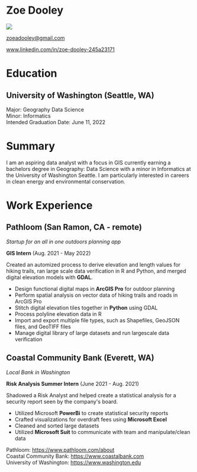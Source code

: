 # Zoe Dooley

![](https://media-exp1.licdn.com/dms/image/C5603AQHE6j3xZYCHVA/profile-displayphoto-shrink_400_400/0/1589862222673?e=1654732800&v=beta&t=Tbk9QRmPLTSq8Hj7easQzTA27ifP1WrhRxcBd4vcyLM)

zoeadooley@gmail.com

www.linkedin.com/in/zoe-dooley-245a23171

# Education
## University of Washington (Seattle, WA)
Major: Geography Data Science    
Minor: Informatics    
Intended Graduation Date: June 11, 2022    

# Summary

I am an aspiring data analyst with a focus in GIS currently earning a bachelors degree in Geography: Data Science with a minor in Informatics at the University of Washington Seattle. I am particularly interested in careers in clean energy and environmental conservation.

# Work Experience 

## Pathloom (San Ramon, CA - remote)

*Startup for an all in one outdoors planning app*

**GIS Intern** (Aug. 2021 - May 2022)

Created an automized process to derive elevation and length values for hiking trails, ran large scale data verification in R and Python, and merged digital elevation models with **GDAL**.

- Design functional digital maps in **ArcGIS Pro** for outdoor planning
- Perform spatial analysis on vector data of hiking trails and roads in ArcGIS Pro
- Stitch digital elevation tiles together in **Python** using GDAL
- Process polyline elevation data in R
- Import and export multiple file types, such as Shapefiles, GeoJSON files, and GeoTIFF files
- Manage digital library of large datasets and run largescale data verification

## Coastal Community Bank (Everett, WA)
*Local Bank in Washington*

**Risk Analysis Summer Intern** (June 2021 - Aug. 2021)

Shadowed a Risk Analyst and helped create a statistical analysis for a security report seen by the company's board.

- Utilized Microsoft **PowerBi** to create statistical security reports
- Crafted visualizations for overdraft fees using **Microsoft Excel**
- Cleaned and sorted large datasets
- Utilized **Microsoft Suit** to communicate with team and manipulate/clean data

Pathloom: https://www.pathloom.com/about    
Coastal Community Bank: https://www.coastalbank.com    
University of Washington: https://www.washington.edu    